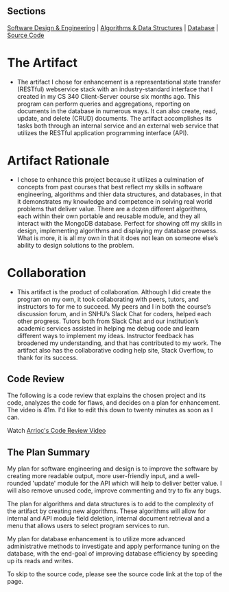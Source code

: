 ## Sections
[Software Design & Engineering](https://arrioc.github.io/Software-Design/) | [Algorithms & Data Structures](https://arrioc.github.io/Algorithms-DataStructures/) | [Database](https://arrioc.github.io/Portfolio-Database/) | [Source Code](https://github.com/Arrioc/Enhanced-Artifact)

# The Artifact
 * The artifact I chose for enhancement is a representational state transfer (RESTful) webservice stack with an industry-standard interface that I created in my CS 340 Client-Server course six months ago. This program can perform queries and aggregations, reporting on documents in the database in numerous ways. It can also create, read, update, and delete (CRUD) documents. The artifact accomplishes its tasks both through an internal service and an external web service that utilizes the RESTful application programming interface (API).
 
# Artifact Rationale
  * I chose to enhance this project because it utilizes a culmination of concepts from past courses that best reflect my skills in software engineering, algorithms and thier data structures, and databases, in that it demonstrates my knowledge and competence in solving real world problems that deliver value. There are a dozen different algorithms, each within their own portable and reusable module, and they all interact with the MongoDB database. Perfect for showing off my skills in design, implementing algorithms and displaying my database prowess. What is more, it is all my own in that it does not lean on someone else’s ability to design solutions to the problem.

# Collaboration
  * This artifact is the product of collaboration. Although I did create the program on my own, it took collaborating with peers, tutors, and instructors to for me to succeed. My peers and I in both the course’s discussion forum, and in SNHU’s Slack Chat for coders, helped each other progress. Tutors both from Slack Chat and our institution’s academic services assisted in helping me debug code and learn different ways to implement my ideas. Instructor feedback has broadened my understanding, and that has contributed to my work. The artifact also has the collaborative coding help site, Stack Overflow, to thank for its success.


## Code Review
The following is a code review that explains the chosen project and its code, analyzes the code for flaws, and decides on a plan for enhancement. 
The video is 41m. I'd like to edit this down to twenty minutes as soon as I can.

Watch [Arrioc's Code Review Video](https://www.youtube.com/watch?v=wDXqfWe2RQw) 

## The Plan Summary
My plan for software engineering and design is to improve the software by creating more readable output, more user-friendly input, and a well-rounded 'update' module for the API which will help to deliver better value. I will also remove unused code, improve commenting and try to fix any bugs.

The plan for algorithms and data structures is to add to the complexity of the artifact by creating new algorithms. These algorithms will allow for internal and API module field deletion, internal document retrieval and a menu that allows users to select program services to run.

My plan for database enhancement is to utilize more advanced administrative methods to investigate and apply performance tuning on the database, with the end-goal of improving database efficiency by speeding up its reads and writes.

To skip to the source code, please see the source code link at the top of the page.
